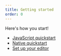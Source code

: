 ```yaml
---
title: Getting started
order: 0
---
```


Here's how you start!

- [JavaScript quickstart](/guide/javascript/quickstart)
- [Native quickstart](/guide/native/quickstart)
- [Set up your editor](/guide/editor-setup)
